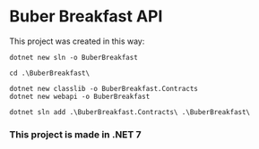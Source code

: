 # Buber Breakfast API

This project was created in this way:
```
dotnet new sln -o BuberBreakfast

cd .\BuberBreakfast\

dotnet new classlib -o BuberBreakfast.Contracts
dotnet new webapi -o BuberBreakfast

dotnet sln add .\BuberBreakfast.Contracts\ .\BuberBreakfast\
```

### This project is made in .NET 7